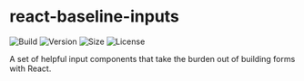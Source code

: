 # react-baseline-inputs

![Build](https://img.shields.io/travis/promptworks/react-forms/master?style=flat-square)
![Version](https://img.shields.io/npm/v/react-baseline-inputs?style=flat-square)
![Size](https://img.shields.io/bundlephobia/min/react-baseline-inputs?style=flat-square)
![License](https://img.shields.io/npm/l/react-baseline-inputs?style=flat-square)

A set of helpful input components that take the burden out of building forms with React.
